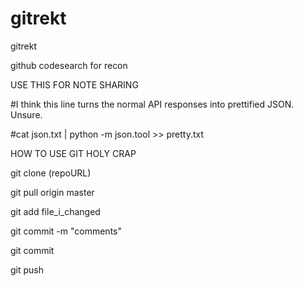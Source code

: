# gitrekt
gitrekt

github codesearch for recon

USE THIS FOR NOTE SHARING

#I think this line turns the normal API responses into prettified JSON.  Unsure.

#cat json.txt | python -m json.tool >> pretty.txt


HOW TO USE GIT HOLY CRAP


git clone (repoURL)

git pull origin master

git add file_i_changed

git commit -m "comments"

git commit

git push
